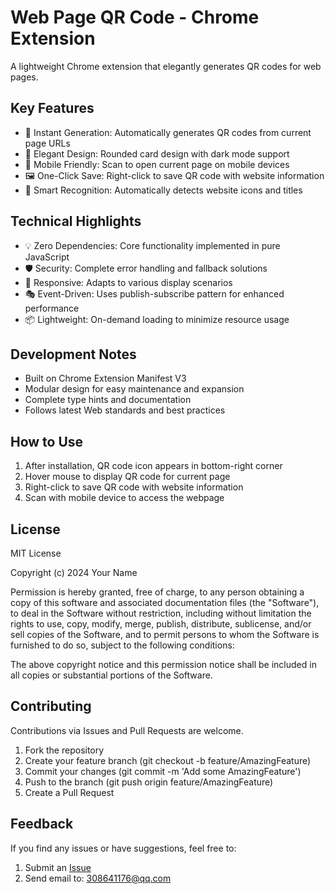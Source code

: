 # Web Page QR Code - Chrome Extension

A lightweight Chrome extension that elegantly generates QR codes for web pages.

## Key Features

- 🚀 Instant Generation: Automatically generates QR codes from current page URLs
- 🎨 Elegant Design: Rounded card design with dark mode support
- 📱 Mobile Friendly: Scan to open current page on mobile devices
- 🖼️ One-Click Save: Right-click to save QR code with website information
- 🎯 Smart Recognition: Automatically detects website icons and titles

## Technical Highlights

- 💡 Zero Dependencies: Core functionality implemented in pure JavaScript
- 🛡️ Security: Complete error handling and fallback solutions
- 🔄 Responsive: Adapts to various display scenarios
- 🎭 Event-Driven: Uses publish-subscribe pattern for enhanced performance
- 📦 Lightweight: On-demand loading to minimize resource usage

## Development Notes

- Built on Chrome Extension Manifest V3
- Modular design for easy maintenance and expansion
- Complete type hints and documentation
- Follows latest Web standards and best practices

## How to Use

1. After installation, QR code icon appears in bottom-right corner
2. Hover mouse to display QR code for current page
3. Right-click to save QR code with website information
4. Scan with mobile device to access the webpage

## License

MIT License

Copyright (c) 2024 Your Name

Permission is hereby granted, free of charge, to any person obtaining a copy
of this software and associated documentation files (the "Software"), to deal
in the Software without restriction, including without limitation the rights
to use, copy, modify, merge, publish, distribute, sublicense, and/or sell
copies of the Software, and to permit persons to whom the Software is
furnished to do so, subject to the following conditions:

The above copyright notice and this permission notice shall be included in all
copies or substantial portions of the Software.

## Contributing

Contributions via Issues and Pull Requests are welcome.

1. Fork the repository
2. Create your feature branch (git checkout -b feature/AmazingFeature)
3. Commit your changes (git commit -m 'Add some AmazingFeature')
4. Push to the branch (git push origin feature/AmazingFeature)
5. Create a Pull Request

## Feedback

If you find any issues or have suggestions, feel free to:
1. Submit an [Issue](https://github.com/greghuang0312/web-page-qrcode/issues)
2. Send email to: 308641176@qq.com
